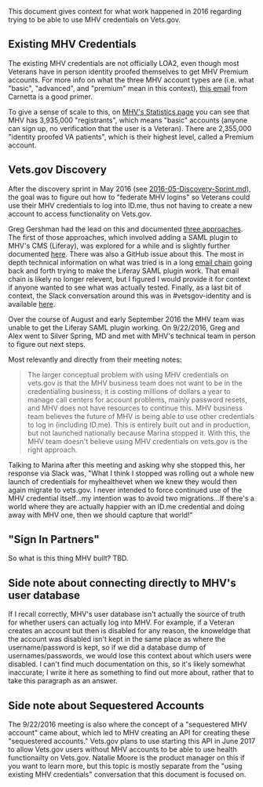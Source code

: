 This document gives context for what work happened in 2016 regarding trying to be able to use MHV credentials on Vets.gov. 

## Existing MHV Credentials
The existing MHV credentials are not officially LOA2, even though most Veterans have in person identity proofed themselves to get MHV Premium accounts. For more info on what the three MHV account types are (i.e. what "basic", "advanced", and "premium" mean in this context), [this email]() from Carnetta is a good primer. 

To give a sense of scale to this, on [MHV's Statistics page](http://vaww.va.gov/MYHEALTHEVET/statistics.asp) you can see that MHV has 3,935,000 "registrants", which means "basic" accounts (anyone can sign up, no verification that the user is a Veteran).  There are 2,355,000  "identity proofed VA patients", which is their highest level, called a Premium account.

## Vets.gov Discovery

After the discovery sprint in May 2016 (see [2016-05-Discovery-Sprint.md]()), the goal was to figure out how to "federate MHV logins" so Veterans could use their MHV credentials to log into ID.me, thus not having to create a new account to access functionality on Vets.gov. 

Greg Gershman had the lead on this and documented [three approaches](https://github.com/department-of-veterans-affairs/va.gov-team/blob/master/products/identity-personalization/login/discovery/2016-solution/mhv-integration/early-idea-mhv-iam-integration-options.md). The first of those approaches, which involved adding a SAML plugin to MHV's CMS (Liferay), was explored for a while and is slightly further documented [here](https://github.com/department-of-veterans-affairs/va.gov-team/blob/master/products/identity-personalization/login/discovery/2016-solution/mhv-integration/early-idea-mhv-vets.gov-integration.md). There was also a GitHub issue about this. The most in depth technical information on what was tried is in a long [email chain](https://github.com/department-of-veterans-affairs/va.gov-team/blob/master/products/identity-personalization/login/discovery/2016-solution/mhv-integration/email-chain-about-liferay.md) going back and forth trying to make the Liferay SAML plugin work. That email chain is likely no longer relevent, but I figured I would provide it for context if anyone wanted to see what was actually tested. Finally, as a last bit of context, the Slack conversation around this was in #vetsgov-identity and is available [here](https://dsva.slack.com/archives/C241CFDDH/p1473338439000022).

Over the course of August and early September 2016 the MHV team was unable to get the Liferay SAML plugin working. On 9/22/2016, Greg and Alex went to Silver Spring, MD and met with MHV's technical team in person to figure out next steps. 

Most relevantly and directly from their meeting notes:

> The larger conceptual problem with using MHV credentials on vets.gov is that the MHV business team does not want to be in the credentialing business; it is costing millions of dollars a year to manage call centers for account problems, mainly password resets, and MHV does not have resources to continue this. MHV business team believes the future of MHV is being able to use other credentials to log in (including ID.me). This is entirely built out and in production, but not launched nationally because Marina stopped it. With this, the MHV team doesn't believe using MHV credentials on vets.gov is the right approach.

Talking to Marina after this meeting and asking why she stopped this, her response via Slack was, "What I think I stopped was rolling out a whole new launch of credentials for myhealthevet when we knew they would then again migrate to vets.gov. I never intended to force continued use of the MHV credential itself...my intention was to avoid two migrations...If there's a world where they are actually happier with an ID.me credential and doing away with MHV one, then we should capture that world!"


## "Sign In Partners"

So what is this thing MHV built? TBD. 

## Side note about connecting directly to MHV's user database
If I recall correctly, MHV's user database isn't actually the source of truth for whether users can actually log into MHV. For example, if a Veteran creates an account but then is disabled for any reason, the knoweldge that the account was disabled isn't kept in the same place as where the username/password is kept, so if we did a database dump of usernames/passwords, we would lose this context about which users were disabled. I can't find much documentation on this, so it's likely somewhat inaccurate; I write it here as something to find out more about, rather that to take this paragraph as an answer.  

## Side note about Sequestered Accounts
The 9/22/2016 meeting is also where the concept of a "sequestered MHV account" came about, which led to MHV creating an API for creating these "sequestered accounts."  Vets.gov plans to use starting this API in June 2017 to allow Vets.gov users without MHV accounts to be able to use health functionailty on Vets.gov. Natalie Moore is the product manager on this if you want to learn more, but this topic is mostly separate from the "using existing MHV credentials" conversation that this document is focused on.
